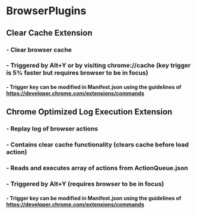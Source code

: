 # BrowserPlugins
## Clear Cache Extension
### - Clear browser cache 
### - Triggered by Alt+Y or by visiting chrome://cache (key trigger is 5% faster but requires browser to be in focus)
#### - Trigger key can be modified in Manifest.json using the guidelines of https://developer.chrome.com/extensions/commands

## Chrome Optimized Log Execution Extension
### - Replay log of browser actions
### - Contains clear cache functionality (clears cache before load action)
### - Reads and executes array of actions from ActionQueue.json
### - Triggered by Alt+Y (requires browser to be in focus)
#### - Trigger key can be modified in Manifest.json using the guidelines of https://developer.chrome.com/extensions/commands
